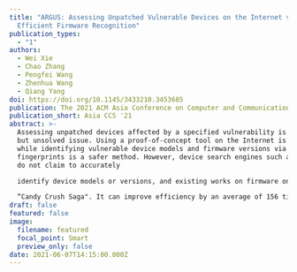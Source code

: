```yaml
---
title: "ARGUS: Assessing Unpatched Vulnerable Devices on the Internet via
  Efficient Firmware Recognition"
publication_types:
  - "1"
authors:
  - Wei Xie
  - Chao Zhang
  - Pengfei Wang
  - Zhenhua Wang
  - Qiang Yang
doi: https://doi.org/10.1145/3433210.3453685
publication: The 2021 ACM Asia Conference on Computer and Communications Security
publication_short: Asia CCS '21
abstract: >-
  Assessing unpatched devices affected by a specified vulnerability is a vital
  but unsolved issue. Using a proof-of-concept tool on the Internet is illegal,
  while identifying vulnerable device models and firmware versions via
  fingerprints is a safer method. However, device search engines such as Shodan
  do not claim to accurately

  identify device models or versions, and existing works on firmware online recognition neglect the efficiency challenge of scanning redundant fingerprints. Consequently, this fingerprint-checking method has few real-world verifications on the Internet. We propose ARGUS, a simple but practical framework to identify device models and firmware versions. At its core is a heuristic fingerprint crush saga (FCS) scheme inspired by the phone game

  “Candy Crush Saga". It can improve efficiency by an average of 156 times compared to scanning fingerprints of all web files by default. This efficiency improvement enables us to widely assess the proportion of unpatched devices affected by 176 CVE vulnerabilities, which is 64.3% on average on the Internet. This result quantitatively proves that the majority of users do not periodically update device firmware.
draft: false
featured: false
image:
  filename: featured
  focal_point: Smart
  preview_only: false
date: 2021-06-07T14:15:00.000Z
---
```

